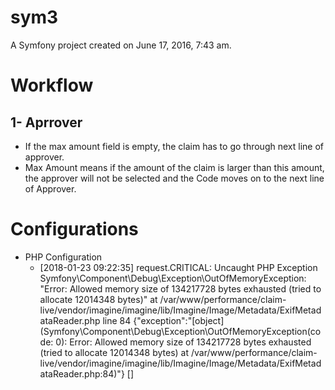 sym3
====

A Symfony project created on June 17, 2016, 7:43 am.

Workflow
===
1- Aprrover
---
- If the max amount field is empty, the claim has to go through next line of approver.
- Max Amount means if the amount of the claim is larger than this amount, the approver will not be selected and the Code moves on to the next line of Approver.

Configurations
===
- PHP Configuration
    - [2018-01-23 09:22:35] request.CRITICAL: Uncaught PHP Exception Symfony\Component\Debug\Exception\OutOfMemoryException: "Error: Allowed memory size of 134217728 bytes exhausted (tried to allocate 12014348 bytes)" at /var/www/performance/claim-live/vendor/imagine/imagine/lib/Imagine/Image/Metadata/ExifMetadataReader.php line 84 {"exception":"[object] (Symfony\\Component\\Debug\\Exception\\OutOfMemoryException(code: 0): Error: Allowed memory size of 134217728 bytes exhausted (tried to allocate 12014348 bytes) at /var/www/performance/claim-live/vendor/imagine/imagine/lib/Imagine/Image/Metadata/ExifMetadataReader.php:84)"} []

